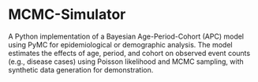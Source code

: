 # MCMC-Simulator
A Python implementation of a Bayesian Age-Period-Cohort (APC) model using PyMC for epidemiological or demographic analysis. The model estimates the effects of age, period, and cohort on observed event counts (e.g., disease cases) using Poisson likelihood and MCMC sampling, with synthetic data generation for demonstration.
